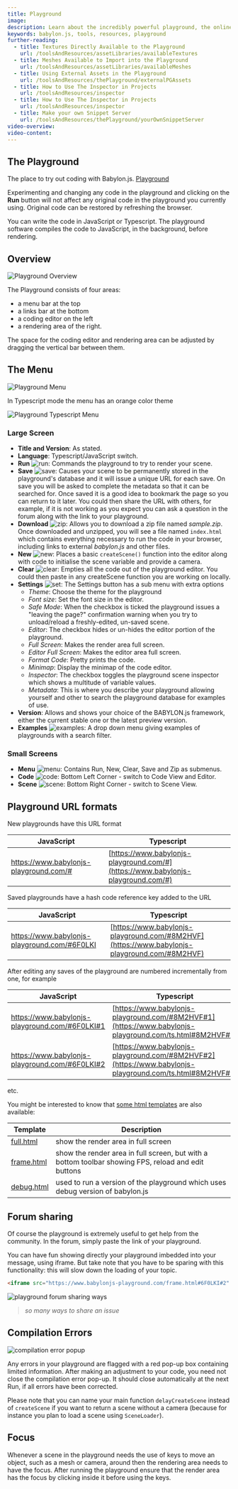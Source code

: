 ```yaml
---
title: Playground
image:
description: Learn about the incredibly powerful playground, the online Babylon.js IDE.
keywords: babylon.js, tools, resources, playground
further-reading:
  - title: Textures Directly Available to the Playground
    url: /toolsAndResources/assetLibraries/availableTextures
  - title: Meshes Available to Import into the Playground
    url: /toolsAndResources/assetLibraries/availableMeshes
  - title: Using External Assets in the Playground
    url: /toolsAndResources/thePlayground/externalPGAssets
  - title: How to Use The Inspector in Projects
    url: /toolsAndResources/inspector
  - title: How to Use The Inspector in Projects
    url: /toolsAndResources/inspector
  - title: Make your own Snippet Server
    url: /toolsAndResources/thePlayground/yourOwnSnippetServer
video-overview:
video-content:
---
```


## The Playground

The place to try out coding with Babylon.js. [Playground](https://playground.babylonjs.com/)

Experimenting and changing any code in the playground and clicking on the **Run** button will not affect any original code in the playground you currently using.
Original code can be restored by refreshing the browser.

You can write the code in JavaScript or Typescript. The playground software compiles the code to JavaScript, in the background, before rendering.

## Overview

![Playground Overview](/img/how_to/Introduction/playground.jpg)

The Playground consists of four areas:

- a menu bar at the top
- a links bar at the bottom
- a coding editor on the left
- a rendering area of the right.

The space for the coding editor and rendering area can be adjusted by dragging the vertical bar between them.

## The Menu

![Playground Menu](/img/how_to/Introduction/pgmenu.jpg)

In Typescript mode the menu has an orange color theme

![Playground Typescript Menu](/img/how_to/Introduction/pgmenu_ts.jpg)

### Large Screen

- **Title and Version**: As stated.
- **Language**: Typescript/JavaScript switch.
- **Run** ![run](/img/features/PGsupport/run.jpg): Commands the playground to try to render your scene.
- **Save** ![save](/img/features/PGsupport/save.jpg): Causes your scene to be permanently stored in the playground's database and it will issue a unique URL for each save. On save you will be asked to complete the metadata so that it can be searched for. Once saved it is a good idea to bookmark the page so you can return to it later. You could then share the URL with others, for example, if it is not working as you expect you can ask a question in the forum along with the link to your playground.
- **Download** ![zip](/img/features/PGsupport/zip.jpg): Allows you to download a zip file named _sample.zip_. Once downloaded and unzipped, you will see a file named `index.html`
  which contains everything necessary to run the code in your browser, including links to external _babylon.js_ and other files.
- **New** ![new](/img/features/PGsupport/new.jpg): Places a basic `createScene()` function into the editor along with code to initialise the scene variable and provide a camera.
- **Clear** ![clear](/img/features/PGsupport/clear.jpg): Empties all the code out of the playground editor. You could then paste in any createScene function you are working on locally.
- **Settings** ![set](/img/features/PGsupport/set.jpg): The Settings button has a sub menu with extra options
  - _Theme_: Choose the theme for the playground
  - _Font size_: Set the font size in the editor.
  - _Safe Mode_: When the checkbox is ticked the playground issues a "leaving the page?" confirmation warning when you try to unload/reload a freshly-edited, un-saved scene.
  - _Editor_: The checkbox hides or un-hides the editor portion of the playground.
  - _Full Screen_: Makes the render area full screen.
  - _Editor Full Screen_: Makes the editor area full screen.
  - _Format Code_: Pretty prints the code.
  - _Minimap_: Display the minimap of the code editor.
  - _Inspector_: The checkbox toggles the playground scene inspector which shows a multitude of variable values.
  - _Metadata_: This is where you describe your playground allowing yourself and other to search the playground database for examples of use.
- **Version**: Allows and shows your choice of the BABYLON.js framework, either the current stable one or the latest preview version.
- **Examples** ![examples](/img/features/PGsupport/ex.jpg): A drop down menu giving examples of playgrounds with a search filter.

### Small Screens

- **Menu** ![menu](/img/features/PGsupport/menu.jpg): Contains Run, New, Clear, Save and Zip as submenus.
- **Code** ![code](/img/features/PGsupport/code.jpg): Bottom Left Corner - switch to Code View and Editor.
- **Scene** ![scene](/img/features/PGsupport/scene.jpg): Bottom Right Corner - switch to Scene View.

## Playground URL formats

New playgrounds have this URL format

| JavaScript                             | Typescript                                                                       |
| -------------------------------------- | -------------------------------------------------------------------------------- |
| https://www.babylonjs-playground.com/# | [https://www.babylonjs-playground.com/#](https://www.babylonjs-playground.com/#) |

Saved playgrounds have a hash code reference key added to the URL

| JavaScript                                   | Typescript                                                                                   |
| -------------------------------------------- | -------------------------------------------------------------------------------------------- |
| https://www.babylonjs-playground.com/#6F0LKI | [https://www.babylonjs-playground.com/#8M2HVF](https://www.babylonjs-playground.com/#8M2HVF) |

After editing any saves of the playground are numbered incrementally from one, for example

| JavaScript                                     | Typescript                                                                                              |
| ---------------------------------------------- | ------------------------------------------------------------------------------------------------------- |
| https://www.babylonjs-playground.com/#6F0LKI#1 | [https://www.babylonjs-playground.com/#8M2HVF#1](https://www.babylonjs-playground.com/ts.html#8M2HVF#1) |
| https://www.babylonjs-playground.com/#6F0LKI#2 | [https://www.babylonjs-playground.com/#8M2HVF#2](https://www.babylonjs-playground.com/ts.html#8M2HVF#2) |

etc.

You might be interested to know that [some html templates](https://github.com/BabylonJS/Babylon.js/tree/master/Playground) are also available:

| Template                                                               | Description                                                                                         |
| ---------------------------------------------------------------------- | --------------------------------------------------------------------------------------------------- |
| [full.html](https://www.babylonjs-playground.com/full.html#6F0LKI#2)   | show the render area in full screen                                                                 |
| [frame.html](https://www.babylonjs-playground.com/frame.html#6F0LKI#2) | show the render area in full screen, but with a bottom toolbar showing FPS, reload and edit buttons |
| [debug.html](https://www.babylonjs-playground.com/debug.html#6F0LKI#2) | used to run a version of the playground which uses debug version of babylon.js                      |

## Forum sharing

Of course the playground is extremely useful to get help from the community. In the forum, simply paste the link of your playground.

You can have fun showing directly your playground imbedded into your message, using iframe. But take note that you have to be sparing with this functionality: this will slow down the loading of your topic.

```html
<iframe src="https://www.babylonjs-playground.com/frame.html#6F0LKI#2" width="400px" height="250px"></iframe>
```

![playground forum sharing ways](/img/features/pgsupport/pg-forum-sharing-ways.jpg)

> _so many ways to share an issue_

## Compilation Errors

![compilation error popup](/img/features/pgsupport/pg-compilation-error.jpg)

Any errors in your playground are flagged with a red pop-up box containing limited information. After making an adjustment to your code, you need not close the compilation error pop-up. It should close automatically at the next Run, if all errors have been corrected.

Please note that you can name your main function `delayCreateScene` instead of `createScene` if you want to return a scene without a camera (because for instance you plan to load a scene using `SceneLoader`).

## Focus

Whenever a scene in the playground needs the use of keys to move an object, such as a mesh or camera, around then the rendering area needs to have the focus. After running the playground ensure that the render area has the focus by clicking inside it before using the keys.

